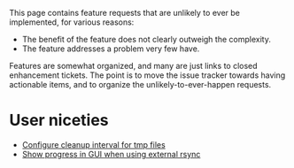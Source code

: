This page contains feature requests that are unlikely to ever be implemented, for various reasons:
  - The benefit of the feature does not clearly outweigh the complexity.
  - The feature addresses a problem very few have.

Features are somewhat organized, and many are just links to closed enhancement tickets.  The point is to move the issue tracker towards having actionable items, and to organize the unlikely-to-ever-happen requests.

# User niceties

  - [Configure cleanup interval for tmp files](https://github.com/bcpierce00/unison/issues/837)
  - [Show progress in GUI when using external rsync](https://github.com/bcpierce00/unison/issues/549)